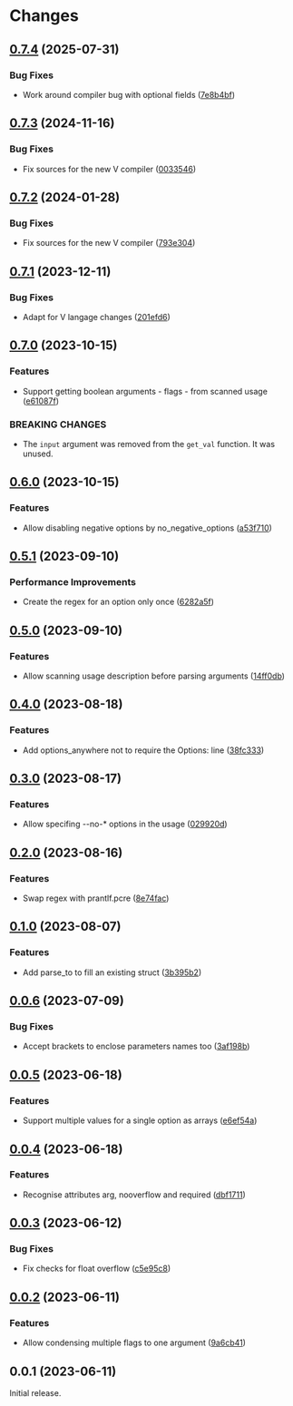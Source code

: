 # Changes

## [0.7.4](https://github.com/prantlf/v-cargs/compare/v0.7.3...v0.7.4) (2025-07-31)

### Bug Fixes

* Work around compiler bug with optional fields ([7e8b4bf](https://github.com/prantlf/v-cargs/commit/7e8b4bf53860638388c8c89baf9ae316f10d9254))

## [0.7.3](https://github.com/prantlf/v-cargs/compare/v0.7.2...v0.7.3) (2024-11-16)

### Bug Fixes

* Fix sources for the new V compiler ([0033546](https://github.com/prantlf/v-cargs/commit/003354680ebca5d4a52fb725a0bfeb2cc1ae93bd))

## [0.7.2](https://github.com/prantlf/v-cargs/compare/v0.7.1...v0.7.2) (2024-01-28)

### Bug Fixes

* Fix sources for the new V compiler ([793e304](https://github.com/prantlf/v-cargs/commit/793e304581a78013dd00138138ac5f93a7a98a93))

## [0.7.1](https://github.com/prantlf/v-cargs/compare/v0.7.0...v0.7.1) (2023-12-11)

### Bug Fixes

* Adapt for V langage changes ([201efd6](https://github.com/prantlf/v-cargs/commit/201efd6317ce97ffd49d0d038020882deacf6924))

## [0.7.0](https://github.com/prantlf/v-cargs/compare/v0.6.0...v0.7.0) (2023-10-15)

### Features

* Support getting boolean arguments - flags - from scanned usage ([e61087f](https://github.com/prantlf/v-cargs/commit/e61087fd0e766a31e27973575f3e716d18df4e4e))

### BREAKING CHANGES

* The `input` argument was removed from the `get_val` function. It was unused.

## [0.6.0](https://github.com/prantlf/v-cargs/compare/v0.5.1...v0.6.0) (2023-10-15)

### Features

* Allow disabling negative options by no_negative_options ([a53f710](https://github.com/prantlf/v-cargs/commit/a53f710c25230cf6644edeb1a36f6699ee07e1ac))

## [0.5.1](https://github.com/prantlf/v-cargs/compare/v0.5.0...v0.5.1) (2023-09-10)

### Performance Improvements

* Create the regex for an option only once ([6282a5f](https://github.com/prantlf/v-cargs/commit/6282a5f782882950a156d9f87bfc7489e5b90d20))

## [0.5.0](https://github.com/prantlf/v-cargs/compare/v0.4.0...v0.5.0) (2023-09-10)

### Features

* Allow scanning usage description before parsing arguments ([14ff0db](https://github.com/prantlf/v-cargs/commit/14ff0dbdec261d604efa92c76d596506c3128b03))

## [0.4.0](https://github.com/prantlf/v-cargs/compare/v0.3.0...v0.4.0) (2023-08-18)

### Features

* Add options_anywhere not to require the Options: line ([38fc333](https://github.com/prantlf/v-cargs/commit/38fc333ee56f30035ba28640e7424a90cc0b3cac))

## [0.3.0](https://github.com/prantlf/v-cargs/compare/v0.2.0...v0.3.0) (2023-08-17)

### Features

* Allow specifing --no-* options in the usage ([029920d](https://github.com/prantlf/v-cargs/commit/029920d4ffde41d2ec3b814743bc1c446cee5279))

## [0.2.0](https://github.com/prantlf/v-cargs/compare/v0.1.0...v0.2.0) (2023-08-16)

### Features

* Swap regex with prantlf.pcre ([8e74fac](https://github.com/prantlf/v-cargs/commit/8e74fac503a45b64f4102b4941295f567431b2bb))

## [0.1.0](https://github.com/prantlf/v-cargs/compare/v0.0.6...v0.1.0) (2023-08-07)

### Features

* Add parse_to to fill an existing struct ([3b395b2](https://github.com/prantlf/v-cargs/commit/3b395b270c8918b36c258883fd95e531efa87707))

## [0.0.6](https://github.com/prantlf/v-cargs/compare/v0.0.5...v0.0.6) (2023-07-09)

### Bug Fixes

* Accept brackets to enclose parameters names too ([3af198b](https://github.com/prantlf/v-cargs/commit/3af198b0f13a7bf5a3c3735f3d461df00362759c))

## [0.0.5](https://github.com/prantlf/v-cargs/compare/v0.0.4...v0.0.5) (2023-06-18)

### Features

* Support multiple values for a single option as arrays ([e6ef54a](https://github.com/prantlf/v-cargs/commit/e6ef54aed475d7bf4511b32e84c468e58aa412f5))

## [0.0.4](https://github.com/prantlf/v-cargs/compare/v0.0.3...v0.0.4) (2023-06-18)

### Features

* Recognise attributes arg, nooverflow and required ([dbf1711](https://github.com/prantlf/v-cargs/commit/dbf1711025a52bf520e13144658779d08307632f))

## [0.0.3](https://github.com/prantlf/v-cargs/compare/v0.0.2...v0.0.3) (2023-06-12)

### Bug Fixes

* Fix checks for float overflow ([c5e95c8](https://github.com/prantlf/v-cargs/commit/c5e95c8949e0a789d2088ff192436ae6240d1ad9))

## [0.0.2](https://github.com/prantlf/v-cargs/compare/v0.0.1...v0.0.2) (2023-06-11)

### Features

* Allow condensing multiple flags to one argument ([9a6cb41](https://github.com/prantlf/v-cargs/commit/9a6cb41f6faef02db3bd7323040e6a48e56bc707))

## 0.0.1 (2023-06-11)

Initial release.
